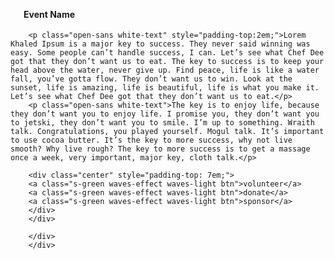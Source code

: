 <br>
<br>
<div class="section no-pad-bot" id="index-banner">
    <div class="container">
      <h4 class="header pt-serif white-text" style="padding-left: 1.5em;">Event Name</h4>
      <div class="container-inner">
         <div class="section">
         
        <p class="open-sans white-text" style="padding-top:2em;">Lorem Khaled Ipsum is a major key to success. They never said winning was easy. Some people can’t handle success, I can. Let’s see what Chef Dee got that they don’t want us to eat. The key to success is to keep your head above the water, never give up. Find peace, life is like a water fall, you’ve gotta flow. They don’t want us to win. Look at the sunset, life is amazing, life is beautiful, life is what you make it. Let’s see what Chef Dee got that they don’t want us to eat.</p>
        <p class="open-sans white-text">The key is to enjoy life, because they don’t want you to enjoy life. I promise you, they don’t want you to jetski, they don’t want you to smile. I’m up to something. Wraith talk. Congratulations, you played yourself. Mogul talk. It’s important to use cocoa butter. It’s the key to more success, why not live smooth? Why live rough? The key to more success is to get a massage once a week, very important, major key, cloth talk.</p>

        <div class="center" style="padding-top: 7em;">
        <a class="s-green waves-effect waves-light btn">volunteer</a>
        <a class="s-green waves-effect waves-light btn">donate</a>
        <a class="s-green waves-effect waves-light btn">sponsor</a>
        </div>
        </div>
  
        </div>
        </div>
  </div>

